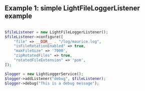 Example 1: simple LightFileLoggerListener example
--------------


```php

$fileListener = new LightFileLoggerListener();
$fileListener->configure([
    "file" => __DIR__ . "/log/maurice.log",
    "isFileRotationEnabled" => true,
    "maxFileSize" => '7000',
    "zipRotatedFiles" => true,
    "rotatedFileExtension" => 'pom',
]);

$logger = new LightLoggerService();
$logger->addListener("debug", $fileListener);
$logger->debug("This is a debug message");
```


